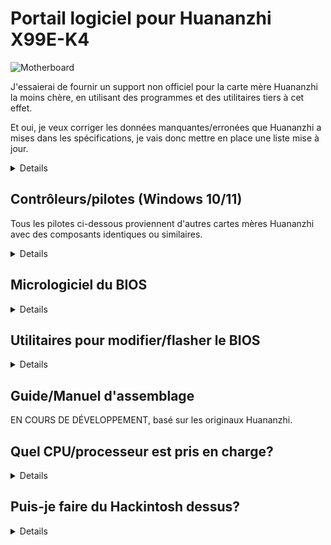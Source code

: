 [Outils pour Aptio V]: https://www.mediafire.com/file/ucvt4pdxjrtpmu7/Tools_for_AMI_Aptio_V.zip/file
[Outils pour Aptio V (Alt)]: https://disk.yandex.com/d/XrZjsImaqxl8Uw
[ici]: https://github.com/sebasrock156/Huananzhi-X99E-K4-Opencore
[Pilote du audio]: https://www.mediafire.com/file/046t9639xeyr243/X99-P4FAudio.rar/file
[Pilote réseau Ethernet pour W10]: https://www.mediafire.com/file/z4w75jswapzof1j/X99-P4FLAN.rar/file
[Pilote réseau Ethernet pour W11]: https://www.mediafire.com/file/53yr2eb7w82h75v/X99-P4FLanwin11.zip/file
[Image originale du BIOS]: https://www.mediafire.com/file/zozi3s0fixamce4/X99E-K4+BIOS.rom/file
[Image du BIOS déverrouillée]: https://www.mediafire.com/file/x4vfwu4vqol0hdd/X99E-K4+Unlocked.rom/file
[Pilote du chipset]: https://www.mediafire.com/file/kevqagczu5b4igy/X99-P4FChipset.rar/file

# Portail logiciel pour Huananzhi X99E-K4

![Motherboard](https://i.imgur.com/FtSCjxq.png)

J'essaierai de fournir un support non officiel pour la carte mère Huananzhi la moins chère, en utilisant des programmes et des utilitaires tiers à cet effet.

Et oui, je veux corriger les données manquantes/erronées que Huananzhi a mises dans les spécifications, je vais donc mettre en place une liste mise à jour.

<details>
  
---
Composant | Description
---|:--:
Chipset | Intel P55 ou HM55 (aléatoire)
Prise | Intel LGA2011-3
Emplacements de mémoire RAM | DDR4(x4) avec prise en charge jusqu'à 128Go (Max.)
Fréquence de la RAM. | Prise en charge de Quad-channel (en 2 ou 4 emplacements) de 1866 MHz à 2400 MHz avec modules ECC ou non-ECC
Interface de stockage | SATA 2.0(x3) à 3 Gbit/s
Extension du stockage | Un emplacement M.2 2280 NVME PCIEx4 3.0 à 32 Gbit/s ou M.2 NGFF Sata 2.0 à 3 Gbit/s
Carte audio | Realtek HD Audio ALC897 (prend en charge Surround 5.1 max.)
Carte réseau | Realtek Ethernet RTL8168 1 Gbit/s.
Interface de flux | ATX 24 broches + ATX 8 broches 12v
Interface de dissipation | Ventilateur CPU 4 broches (x2) (les ventilateurs avec connecteur 3 broches sont également compatibles)
Alimentation | Entre 6 et 8 phases d'alimentation (Avec sources de 600 W ou plus)
Dimensions | Micro-ATX 210*182 mm
Panneau arrière | Port PS/2 (x2), USB 2.0 à 480 Mbps (x6), port réseau (RJ45), interface audio (3 connecteurs)
Panneau avant | (Connecteurs uniquement) USB 2.0 (1x), interface audio USB 3.0 (x1) (x1) Port COM (x1), interface marche/arrêt - redémarrage
Système pris en charge | Windows (7, 10 et 11), GNU/Linux (x86_64), MacOS (uniquement avec Hackintosh)
---
</details>


## Contrôleurs/pilotes (Windows 10/11)

Tous les pilotes ci-dessous proviennent d'autres cartes mères Huananzhi avec des composants identiques ou similaires.

<details>

[Pilote du chipset] (extrait du X99-P4F)

[Pilote du audio] (extrait du X99-P4F)

[Pilote réseau Ethernet pour W10] | [Pilote réseau Ethernet pour W11] (extrait du X99-P4F)


⚠ **Avertissement** ⚠ : Si vous utilisez des utilitaires comme Driver Booster, ces pilotes peuvent corrompre des éléments du système, procédez avec prudence.

---
  
</details>

## Micrologiciel du BIOS

<details>
  
Comme nous n'avons pas de fichier officiel de Huananzhi, j'ai pris la tâche de faire un dump de ma propre carte mère.

[Image originale du BIOS]: Il s'agit d'un dump du BIOS d'origine de ma carte mère, sans modifications.

[Image du BIOS déverrouillée]: Il s'agit d'un BIOS avec les paramètres Overclock activés/déverrouillés. (**RECOMMANDÉ UNIQUEMENT POUR LES PROCESSEURS XEON 16XX V3/V4 ET CORE EXTREME ; JE NE GARANTIS PAS AUSSI DE BONS RÉSULTATS**)

Essayez le Turbo Boost Hack si vous possédez un Xeon V3 ; dans mon cas, j'ai un Xeon V4 et ça risque de ne pas fonctionner du tout.

---

</details>

## Utilitaires pour modifier/flasher le BIOS

<details>
  
⚠ **Avertissement** ⚠ : Ici, je veux faire appel au Fair Use, certains outils sont des fuites de services techniques et d'entreprises, l'ingénierie inverse de ceux-ci est généralement illégale, mais ici, ils sont utilisés à des fins éducatives.

[Outils pour Aptio V] | [Outils pour Aptio V (Alt)]: Ces outils nous permettent de modifier et de mettre à jour les nouveaux firmwares du BIOS.

---
</details>

## Guide/Manuel d'assemblage

EN COURS DE DÉVELOPPEMENT, basé sur les originaux Huananzhi.

## Quel CPU/processeur est pris en charge?

<details>
Basé sur Socket (LGA 2011-3), tous les processeurs dotés de ce socket peuvent être pris en charge, mais le Southbridge (Chipset) est un mystère. Ci-dessous, j'ai répertorié quelques processeurs testés avec cette carte mère:

---
Série | Modèle | Spécifications | Notes
---|---|---|:--:
Core | i7-5820K | Haswell-E, 6 cœurs/12 threads à 3,3 GHz/3,6 GHz Turbo, TDP 140 W | Compatible avec les sources de 500W  
Core | i7-5930K | Haswell-E, 6 cœurs/12 threads à 3.5 GHz/3.7GHz Turbo, TDP 140W | Compatible avec les sources de 500W
Core | i7-6800K | Broadwell-E, 6 cœurs/12 threads à 3.4 GHz/3.6GHz Turbo, TDP 140W | Compatible avec les sources de 500W
Core | i7-6850K | Broadwell-E, 6 cœurs/12 threads à 3.6 GHz/3.8GHz Turbo, TDP 140W | Compatible avec les sources de 500W
Core | i7-6900K | Broadwell-E, 8 cœurs/16 threads à 3.2 GHz/3.7GHz Turbo, TDP 140W | Compatible avec les sources de 500W
Core Extreme | i7-5960X | Haswell-E, 8 cœurs/16 threads à 3.0 GHz/3.5GHz Turbo, TDP 140W | Compatible avec les sources de 500W
Core Extreme | i7-6950X | Broadwell-E, 10 cœurs/20 threads à 3.0 GHz/3.5GHz Turbo, TDP 140W | Compatible avec les sources de 650W
Xeon | Séries E5-16XX et E5-26XX V3 | Haswell-EP | Compatible avec les sources de 750W ou plus
Xeon | Séries E5-16XX et E5-26XX V4 | Broadwell-EP | Compatible avec les sources de 750W ou plus
Xeon | Série E5-46XX V3 | Haswell-EP | Compatible avec les sources de 750W ou plus, mais en utilisant uniquement des modules RAM ECC (vérifiez d'abord la bande passante)
Xeon | Série E5-46XX V4 | Broadwell-EP | Compatible avec les sources de 750W ou plus, mais en utilisant uniquement des modules RAM ECC (vérifiez d'abord la bande passante)
---
  
</details>

## Puis-je faire du Hackintosh dessus?

<details>

La réponse courte est OUI, oui, vous le pouvez.

La réponse longue est OUI, mais : nous avons vraiment besoin de savoir quel est le chipset de la carte mère (HM55 ou P55), la carte audio (généralement la Realtek ALC897) et le GPU qui sera utilisé pour l'initialiser (AMD ou Nvidia, le processeur discret). ceux / dédiés d'Intel ne sont pas pris en charge).

Pour la variante du chipset HM55, je travaille sur certains EFI pour démarrer MacOS comme Hackintosh [ici]

---
  
</details>

